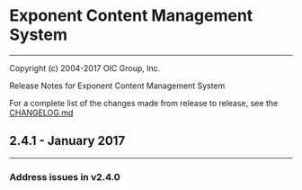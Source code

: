 # Exponent Content Management System

----------

Copyright (c) 2004-2017 OIC Group, Inc.

Release Notes for Exponent Content Management System

For a complete list of the changes made from release to release, see the [CHANGELOG.md](CHANGELOG.md)

## 2.4.1 - January 2017

----------

### Address issues in v2.4.0